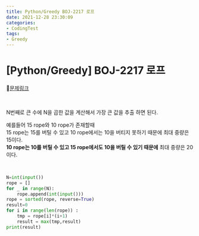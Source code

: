 ```yaml
---
title: Python/Greedy BOJ-2217 로프
date: 2021-12-28 23:30:09
categories:
- CodingTest
tags:
- Greedy
---
```


# [Python/Greedy] BOJ-2217 로프

📌[문제링크](https://www.acmicpc.net/problem/2217)

  <BR>

N번째로 큰 수에 N을 곱한 값을 계산해서 가장 큰 값을 추출  하면 된다.

예를들어 15 rope와 10 rope가 존재할때 <br>15 rope는 15를 버틸 수 있고 10 rope에서는 10을 버티지 못하기 때문에 최대 중량은 15이다. <br>**10 rope는 10를 버틸 수 있고 15 rope에서도 10을 버틸 수 있기 때문에**  최대 중량은 20이다.

<br>

```python
N=int(input())
rope = []
for _ in range(N):
    rope.append(int(input()))
rope = sorted(rope, reverse=True)
result=0
for i in range(len(rope)) :
    tmp = rope[i]*(i+1)
    result = max(tmp,result)
print(result)
```

